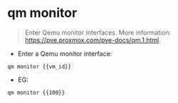 # qm monitor

> Enter Qemu monitor interfaces.
> More information: <https://pve.proxmox.com/pve-docs/qm.1.html>.

- Enter a Qemu monitor interface:

`qm monitor {{vm_id}}`

- EG:

`qm monitor {{100}}`

